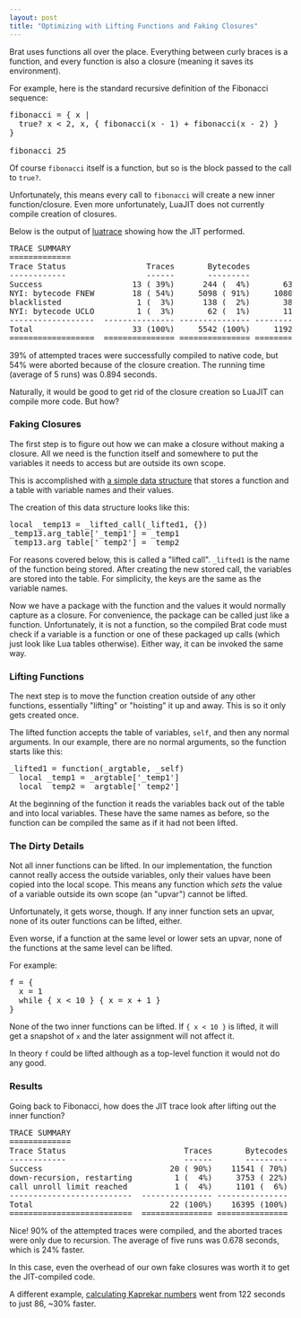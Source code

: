 ```yaml
---
layout: post
title: "Optimizing with Lifting Functions and Faking Closures"
---
```


Brat uses functions all over the place. Everything between curly braces is a function, and every function is also a closure (meaning it saves its environment).

For example, here is the standard recursive definition of the Fibonacci sequence:

<pre>
fibonacci =&nbsp;<span class="Special">{</span>&nbsp;x |
&nbsp;&nbsp;true? x &lt;&nbsp;<span class="Constant">2</span>, x,&nbsp;<span class="Special">{</span>&nbsp;fibonacci(x -&nbsp;<span class="Constant">1</span>) + fibonacci(x -&nbsp;<span class="Constant">2</span>)&nbsp;<span class="Special">}</span>
<span class="Special">}</span>

fibonacci&nbsp;<span class="Constant">25</span>
</pre>

Of course `fibonacci` itself is a function, but so is the block passed to the call to `true?`.

Unfortunately, this means every call to `fibonacci` will create a new inner function/closure. Even more unfortunately, LuaJIT does not currently compile creation of closures.

Below is the output of [luatrace](https://github.com/geoffleyland/luatrace) showing how the JIT performed.

<pre>
TRACE SUMMARY
=============
Trace Status                 Traces       Bytecodes           Lines
------------                 ------       ---------           -----
Success                   13 ( 39%)      244 (  4%)       63 (  5%)
NYI: bytecode FNEW        18 ( 54%)     5098 ( 91%)     1080 ( 90%)
blacklisted                1 (  3%)      138 (  2%)       38 (  3%)
NYI: bytecode UCLO         1 (  3%)       62 (  1%)       11 (  0%)
------------------  --------------- --------------- ---------------
Total                     33 (100%)     5542 (100%)     1192 (100%)
==================  =============== =============== ===============
</pre>

39% of attempted traces were successfully compiled to native code, but 54% were aborted because of the closure creation. The running time (average of 5 runs) was 0.894 seconds.

Naturally, it would be good to get rid of the closure creation so LuaJIT can compile more code. But how?

### Faking Closures 

The first step is to figure out how we can make a closure without making a closure. All we need is the function itself and somewhere to put the variables it needs to access but are outside its own scope.

This is accomplished with [a simple data structure](https://github.com/presidentbeef/brat/blob/1517b75a48a3ddb03621ce7aab18c6d5fc7b4036/core/core.lua#L60) that stores a function and a table with variable names and their values.

The creation of this data structure looks like this:

<pre>
<span class="Statement">local</span>&nbsp;_temp13 = _lifted_call(_lifted1,&nbsp;<span class="Type">{}</span>)
_temp13.arg_table[<span class="Constant">'_temp1'</span>] = _temp1
_temp13.arg_table[<span class="Constant">'_temp2'</span>] = _temp2
</pre>

For reasons covered below, this is called a "lifted call". `_lifted1` is the name of the function being stored. After creating the new stored call, the variables are stored into the table. For simplicity, the keys are the same as the variable names.

Now we have a package with the function and the values it would normally capture as a closure. For convenience, the package can be called just like a function. Unfortunately, it is not a function, so the compiled Brat code must check if a variable is a function or one of these packaged up calls (which just look like Lua tables otherwise). Either way, it can be invoked the same way.

### Lifting Functions

The next step is to move the function creation outside of any other functions, essentially "lifting" or "hoisting" it up and away. This is so it only gets created once.

The lifted function accepts the table of variables, `self`, and then any normal arguments. In our example, there are no normal arguments, so the function starts like this:

<pre>
_lifted1 =&nbsp;<span class="Identifier">function</span>(_argtable, _self)
&nbsp;&nbsp;<span class="Statement">local</span>&nbsp;_temp1 = _argtable[<span class="Constant">'_temp1'</span>]
&nbsp;&nbsp;<span class="Statement">local</span>&nbsp;_temp2 = _argtable[<span class="Constant">'_temp2'</span>]
</pre>

At the beginning of the function it reads the variables back out of the table and into local variables. These have the same names as before, so the function can be compiled the same as if it had not been lifted.

### The Dirty Details

Not all inner functions can be lifted. In our implementation, the function cannot really access the outside variables, only their values have been copied into the local scope. This means any function which *sets* the value of a variable outside its own scope (an "upvar") cannot be lifted.

Unfortunately, it gets worse, though. If any inner function sets an upvar, none of its outer functions can be lifted, either.

Even worse, if a function at the same level or lower sets an upvar, none of the functions at the same level can be lifted.

For example:

<pre>
f =&nbsp;<span class="Special">{</span>
&nbsp;&nbsp;x =&nbsp;<span class="Constant">1</span>
&nbsp;&nbsp;<span class="Statement">while</span>&nbsp;<span class="Special">{</span>&nbsp;x &lt;&nbsp;<span class="Constant">10</span>&nbsp;<span class="Special">}</span>&nbsp;<span class="Special">{</span>&nbsp;x = x +&nbsp;<span class="Constant">1</span>&nbsp;<span class="Special">}</span>
<span class="Special">}</span>
</pre>

None of the two inner functions can be lifted. If `{ x < 10 }` is lifted, it will get a snapshot of `x` and the later assignment will not affect it.

In theory `f` could be lifted although as a top-level function it would not do any good.

### Results

Going back to Fibonacci, how does the JIT trace look after lifting out the inner function?

<pre>
TRACE SUMMARY
=============
Trace Status                         Traces       Bytecodes           Lines
------------                         ------       ---------           -----
Success                           20 ( 90%)    11541 ( 70%)     1114 ( 83%)
down-recursion, restarting         1 (  4%)     3753 ( 22%)      125 (  9%)
call unroll limit reached          1 (  4%)     1101 (  6%)       97 (  7%)
--------------------------  --------------- --------------- ---------------
Total                             22 (100%)    16395 (100%)     1336 (100%)
==========================  =============== =============== ===============
</pre>

Nice! 90% of the attempted traces were compiled, and the aborted traces were only due to recursion. The average of five runs was 0.678 seconds, which is 24% faster.

In this case, even the overhead of our own fake closures was worth it to get the JIT-compiled code.

A different example, [calculating Kaprekar numbers](https://github.com/presidentbeef/brat/blob/1517b75a48a3ddb03621ce7aab18c6d5fc7b4036/examples/kaprekar.brat) went from 122 seconds to just 86, ~30% faster.
